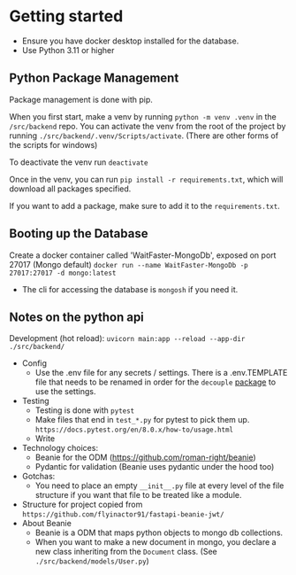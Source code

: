 # Getting started

-   Ensure you have docker desktop installed for the database.
-   Use Python 3.11 or higher

## Python Package Management

Package management is done with pip.

When you first start, make a venv by running `python -m venv .venv` in the `/src/backend` repo. You can activate the venv from the root of the project by running `./src/backend/.venv/Scripts/activate`. (There are other forms of the scripts for windows)

To deactivate the venv run `deactivate`

Once in the venv, you can run `pip install -r requirements.txt`, which will download all packages specified.

If you want to add a package, make sure to add it to the `requirements.txt`.

## Booting up the Database

Create a docker container called 'WaitFaster-MongoDb', exposed on port 27017 (Mongo default)
`docker run --name WaitFaster-MongoDb -p 27017:27017 -d mongo:latest`

-   The cli for accessing the database is `mongosh` if you need it.

## Notes on the python api

Development (hot reload): `uvicorn main:app --reload --app-dir ./src/backend/`

-   Config
    -   Use the .env file for any secrets / settings. There is a .env.TEMPLATE file that needs to be renamed in order for the `decouple` [package](https://pypi.org/project/python-decouple/) to use the settings.
-   Testing
    -   Testing is done with `pytest`
    -   Make files that end in `test_*.py` for pytest to pick them up. `https://docs.pytest.org/en/8.0.x/how-to/usage.html`
    -   Write
-   Technology choices:
    -   Beanie for the ODM (https://github.com/roman-right/beanie)
    -   Pydantic for validation (Beanie uses pydantic under the hood too)
-   Gotchas:
    -   You need to place an empty `__init__.py` file at every level of the file structure if you want that file to be treated like a module.
-   Structure for project copied from `https://github.com/flyinactor91/fastapi-beanie-jwt/`
-   About Beanie
    -   Beanie is a ODM that maps python objects to mongo db collections.
    -   When you want to make a new document in mongo, you declare a new class inheriting from the `Document` class. (See `./src/backend/models/User.py`)
